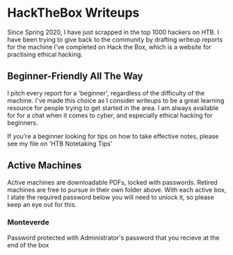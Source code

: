 # HackTheBox Writeups

Since Spring 2020, I have just scrapped in the top 1000 hackers on HTB. I have been trying to give back to the community by drafting writeup reports for the machine I've completed on Hack the Box, which is a website for practising ethical hacking.

## Beginner-Friendly All The Way
I pitch every report for a 'beginner', regardless of the difficulty of the machine. I've made this choice as I consider writeups to be a great learning resource for people trying to get started in the area. I am always available for for a chat when it comes to cyber, and especially ethical hacking for beginners. 

If you're a beginner looking for tips on how to take effective notes, please see my file on 'HTB Notetaking Tips'

## Active Machines
Active machines are downloadable PDFs, locked with passwords. Retired machines are free to pursue in their own folder above. 
With each active box, I state the required password below you will need to unlock it, so please keep an eye out for this. 

### Monteverde
Password protected with Administrator's password that you recieve at the end of the box

